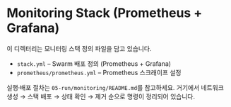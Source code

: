 # Monitoring Stack (Prometheus + Grafana)

이 디렉터리는 모니터링 스택 정의 파일을 담고 있습니다.

- `stack.yml` – Swarm 배포 정의 (Prometheus + Grafana)
- `prometheus/prometheus.yml` – Prometheus 스크래이프 설정

실행·배포 절차는 `05-run/monitoring/README.md`를 참고하세요. 거기에서 네트워크 생성 → 스택 배포 → 상태 확인 → 제거 순으로 명령이 정리되어 있습니다.
